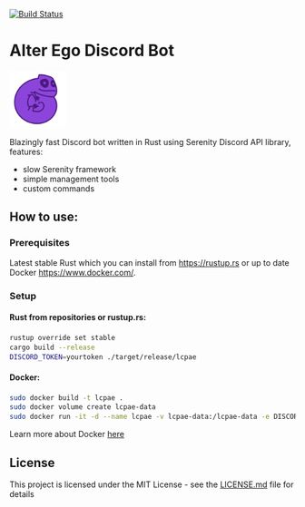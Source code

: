 [![Build Status](https://travis-ci.org/LelCP/altego.svg?branch=master)](https://travis-ci.org/LelCP/altego)

# Alter Ego Discord Bot
<img src="logo.svg" alt="LCPAE" style="width: 100px;"/>



Blazingly fast Discord bot written in Rust using Serenity Discord API library, features:
* slow Serenity framework
* simple management tools
* custom commands

## How to use:

### Prerequisites

Latest stable Rust which you can install from https://rustup.rs or up to date Docker https://www.docker.com/.

### Setup

#### Rust from repositories or rustup.rs:

``` bash
rustup override set stable
cargo build --release
DISCORD_TOKEN=yourtoken ./target/release/lcpae 
```

#### Docker:

``` bash
sudo docker build -t lcpae .
sudo docker volume create lcpae-data
sudo docker run -it -d --name lcpae -v lcpae-data:/lcpae-data -e DISCORD_TOKEN=yourtoken lcpae
```

Learn more about Docker [here](https://docs.docker.com/get-started/)

## License

This project is licensed under the MIT License - see the [LICENSE.md](LICENSE.md) file for details

